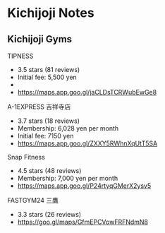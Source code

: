 # Kichijoji Notes

## Kichijoji Gyms

TIPNESS
* 3.5 stars (81 reviews)
* Initial fee: 5,500 yen
*
* <https://maps.app.goo.gl/jaCLDsTCRWubEwGe8>

A-1EXPRESS 吉祥寺店
* 3.7 stars (18 reviews)
* Membership: 6,028 yen per month
* Initial fee: 7150 yen
* <https://maps.app.goo.gl/ZXXY5RWhnXqUtT5SA>

Snap Fitness
* 4.5 stars (48 reviews)
* Membership: 7,000 yen per month
* <https://maps.app.goo.gl/P24rtyqGMerX2ysv5>

FASTGYM24 三鷹
* 3.3 stars (26 reviews)
* <https://goo.gl/maps/GfmEPCVowFRFNdmN8>
